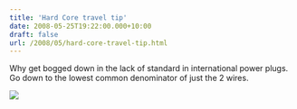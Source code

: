 ```yaml
---
title: 'Hard Core travel tip'
date: 2008-05-25T19:22:00.000+10:00
draft: false
url: /2008/05/hard-core-travel-tip.html
---
```


Why get bogged down in the lack of standard in international power plugs. Go down to the lowest common denominator of just the 2 wires.  
  
[![](http://1.bp.blogspot.com/_4vfkkwv6VBo/SDkycUqYLjI/AAAAAAAAAA0/RSn2P_YIz7M/s400/laptopUniversalPlug.jpg)](http://1.bp.blogspot.com/_4vfkkwv6VBo/SDkycUqYLjI/AAAAAAAAAA0/RSn2P_YIz7M/s1600-h/laptopUniversalPlug.jpg)